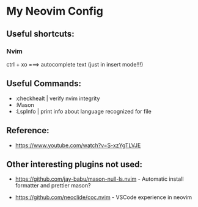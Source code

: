 # My Neovim Config

## Useful shortcuts:

### Nvim
ctrl + xo ===> autocomplete text (just in insert mode!!!)

## Useful Commands:

- :checkhealt | verify nvim integrity
- :Mason
- :LspInfo  | print info about language recognized for file


## Reference:

- https://www.youtube.com/watch?v=S-xzYgTLVJE


## Other interesting plugins not used:

- https://github.com/jay-babu/mason-null-ls.nvim - Automatic install formatter and prettier mason?

- https://github.com/neoclide/coc.nvim   -  VSCode experience in neovim
